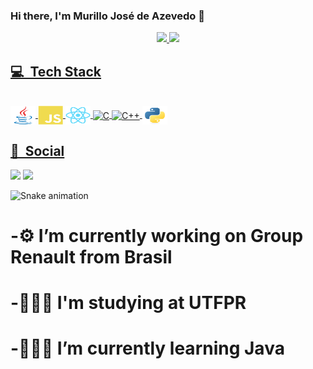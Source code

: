 ### Hi there, I'm Murillo José de Azevedo 👋

<div align="center">
  <a href="https://github.com/MurilloAzevedo">
  <img height="180em" src="https://github-readme-stats.vercel.app/api?username=MurilloAzevedo&show_icons=true&theme=tokyonight&include_all_commits=true&count_private=true"/>
  <img height="180em" src="https://github-readme-stats.vercel.app/api/top-langs/?username=MurilloAzevedo&layout=compact&langs_count=7&theme=tokyonight"/>
</div>
  
  ## 💻 &nbsp;Tech Stack
  
  <div style="display: inline_block"><br>
  <img align="center" alt="J" height="30" width="40" src="https://raw.githubusercontent.com/devicons/devicon/master/icons/java/java-original.svg">
  <img align="center" alt="Js" height="30" width="40" src="https://raw.githubusercontent.com/devicons/devicon/master/icons/javascript/javascript-plain.svg">
  <img align="center" alt="React" height="30" width="40" src="https://raw.githubusercontent.com/devicons/devicon/master/icons/react/react-original.svg">
  <img align="center" alt="C" height="30" width="50" src="https://img.shields.io/badge/C-00599C?style=for-the-badge&logo=c&logoColor=white">
  <img align="center" alt="C++" height="30" width="50" src="https://img.shields.io/badge/C%2B%2B-00599C?style=for-the-badge&logo=c%2B%2B&logoColor=white">
  <img align="center" alt="Python" height="30" width="40" src="https://raw.githubusercontent.com/devicons/devicon/master/icons/python/python-original.svg">
</div>
  
  ## 🔗 &nbsp;Social
  
 <div>
  <a href = "mailto:murilloazevedo2@gmail.com"><img src="https://img.shields.io/badge/-Gmail-%23333?style=for-the-badge&logo=gmail&logoColor=white" target="_blank"></a>
  <a href="https://www.linkedin.com/in/murillo-jos%C3%A9-de-azevedo-b856a0153" target="_blank"><img src="https://img.shields.io/badge/-LinkedIn-%230077B5?style=for-the-badge&logo=linkedin&logoColor=white" target="_blank"></a> 
   
   ![Snake animation](https://github.com/MurilloAzevedo/MurilloAzevedo/blob/output/github-contribution-grid-snake.svg)
   
 </div>

# -⚙ I’m currently working on Group Renault from Brasil 
# -👨🏻‍🎓 I'm studying at UTFPR
# -👨🏻‍💻 I’m currently learning Java




